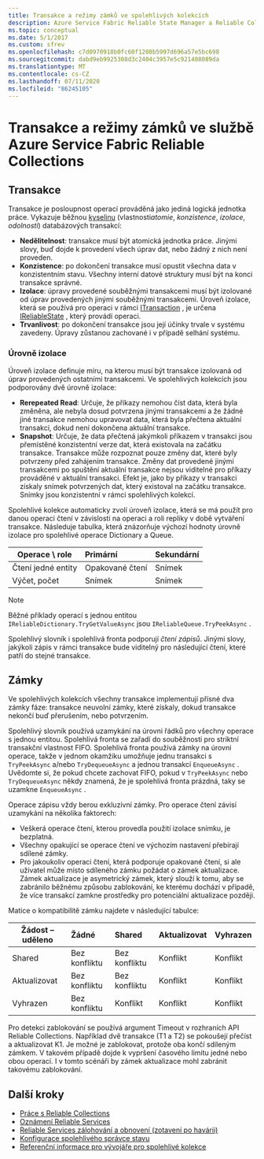 ```yaml
---
title: Transakce a režimy zámků ve spolehlivých kolekcích
description: Azure Service Fabric Reliable State Manager a Reliable Collections – transakce a uzamykání.
ms.topic: conceptual
ms.date: 5/1/2017
ms.custom: sfrev
ms.openlocfilehash: c7d0970918b0fc60f1208b5997d696a57e5bc698
ms.sourcegitcommit: dabd9eb9925308d3c2404c3957e5c921408089da
ms.translationtype: MT
ms.contentlocale: cs-CZ
ms.lasthandoff: 07/11/2020
ms.locfileid: "86245105"
---
```

# <a name="transactions-and-lock-modes-in-azure-service-fabric-reliable-collections"></a>Transakce a režimy zámků ve službě Azure Service Fabric Reliable Collections

## <a name="transaction"></a>Transakce

Transakce je posloupnost operací prováděná jako jediná logická jednotka práce. Vykazuje běžnou [kyselinu](https://en.wikipedia.org/wiki/ACID) (vlastnosti*atomie*, *konzistence*, *izolace*, *odolnosti*) databázových transakcí:

* **Nedělitelnost**: transakce musí být atomická jednotka práce. Jinými slovy, buď dojde k provedení všech úprav dat, nebo žádný z nich není proveden.
* **Konzistence**: po dokončení transakce musí opustit všechna data v konzistentním stavu. Všechny interní datové struktury musí být na konci transakce správné.
* **Izolace**: úpravy provedené souběžnými transakcemi musí být izolované od úprav provedených jinými souběžnými transakcemi. Úroveň izolace, která se používá pro operaci v rámci [ITransaction](/dotnet/api/microsoft.servicefabric.data.itransaction?view=azure-dotnet) , je určena [IReliableState](/dotnet/api/microsoft.servicefabric.data.ireliablestate?view=azure-dotnet) , který provádí operaci.
* **Trvanlivost**: po dokončení transakce jsou její účinky trvale v systému zavedeny. Úpravy zůstanou zachované i v případě selhání systému.

### <a name="isolation-levels"></a>Úrovně izolace

Úroveň izolace definuje míru, na kterou musí být transakce izolovaná od úprav provedených ostatními transakcemi.
Ve spolehlivých kolekcích jsou podporovány dvě úrovně izolace:

* **Rerepeated Read**: Určuje, že příkazy nemohou číst data, která byla změněna, ale nebyla dosud potvrzena jinými transakcemi a že žádné jiné transakce nemohou upravovat data, která byla přečtena aktuální transakcí, dokud není dokončena aktuální transakce.
* **Snapshot**: Určuje, že data přečtená jakýmkoli příkazem v transakci jsou přemístěné konzistentní verze dat, která existovala na začátku transakce.
  Transakce může rozpoznat pouze změny dat, které byly potvrzeny před zahájením transakce.
  Změny dat provedené jinými transakcemi po spuštění aktuální transakce nejsou viditelné pro příkazy prováděné v aktuální transakci.
  Efekt je, jako by příkazy v transakci získaly snímek potvrzených dat, který existoval na začátku transakce.
  Snímky jsou konzistentní v rámci spolehlivých kolekcí.

Spolehlivé kolekce automaticky zvolí úroveň izolace, která se má použít pro danou operaci čtení v závislosti na operaci a roli repliky v době vytváření transakce.
Následuje tabulka, která znázorňuje výchozí hodnoty úrovně izolace pro spolehlivé operace Dictionary a Queue.

| Operace \ role | Primární | Sekundární |
| --- |:--- |:--- |
| Čtení jedné entity |Opakované čtení |Snímek |
| Výčet, počet |Snímek |Snímek |

> [!NOTE]
> Běžné příklady operací s jednou entitou `IReliableDictionary.TryGetValueAsync` jsou `IReliableQueue.TryPeekAsync` .
> 

Spolehlivý slovník i spolehlivá fronta podporují *čtení zápisů*.
Jinými slovy, jakýkoli zápis v rámci transakce bude viditelný pro následující čtení, které patří do stejné transakce.

## <a name="locks"></a>Zámky

Ve spolehlivých kolekcích všechny transakce implementují přísné dva zámky fáze: transakce neuvolní zámky, které získaly, dokud transakce nekončí buď přerušením, nebo potvrzením.

Spolehlivý slovník používá uzamykání na úrovni řádků pro všechny operace s jednou entitou.
Spolehlivá fronta se zařadí do souběžnosti pro striktní transakční vlastnost FIFO.
Spolehlivá fronta používá zámky na úrovni operace, takže v jednom okamžiku umožňuje jednu transakci s `TryPeekAsync` a/nebo `TryDequeueAsync` a jednou transakcí `EnqueueAsync` .
Uvědomte si, že pokud chcete zachovat FIFO, pokud v `TryPeekAsync` nebo `TryDequeueAsync` někdy znamená, že je spolehlivá fronta prázdná, taky se uzamkne `EnqueueAsync` .

Operace zápisu vždy berou exkluzivní zámky.
Pro operace čtení závisí uzamykání na několika faktorech:

- Veškerá operace čtení, kterou provedla použití izolace snímku, je bezplatná.
- Všechny opakující se operace čtení ve výchozím nastavení přebírají sdílené zámky.
- Pro jakoukoliv operaci čtení, která podporuje opakované čtení, si ale uživatel může místo sdíleného zámku požádat o zámek aktualizace.
Zámek aktualizace je asymetrický zámek, který slouží k tomu, aby se zabránilo běžnému způsobu zablokování, ke kterému dochází v případě, že více transakcí zamkne prostředky pro potenciální aktualizace později.

Matice o kompatibilitě zámku najdete v následující tabulce:

| Žádost – uděleno | Žádné | Shared | Aktualizovat | Vyhrazen |
| --- |:--- |:--- |:--- |:--- |
| Shared |Bez konfliktu |Bez konfliktu |Konflikt |Konflikt |
| Aktualizovat |Bez konfliktu |Bez konfliktu |Konflikt |Konflikt |
| Vyhrazen |Bez konfliktu |Konflikt |Konflikt |Konflikt |

Pro detekci zablokování se používá argument Timeout v rozhraních API Reliable Collections.
Například dvě transakce (T1 a T2) se pokoušejí přečíst a aktualizovat K1.
Je možné je zablokovat, protože oba končí sdíleným zámkem.
V takovém případě dojde k vypršení časového limitu jedné nebo obou operací. I v tomto scénáři by zámek aktualizace mohl zabránit takovému zablokování.

## <a name="next-steps"></a>Další kroky

* [Práce s Reliable Collections](service-fabric-work-with-reliable-collections.md)
* [Oznámení Reliable Services](service-fabric-reliable-services-notifications.md)
* [Reliable Services zálohování a obnovení (zotavení po havárii)](service-fabric-reliable-services-backup-restore.md)
* [Konfigurace spolehlivého správce stavu](service-fabric-reliable-services-configuration.md)
* [Referenční informace pro vývojáře pro spolehlivé kolekce](/dotnet/api/microsoft.servicefabric.data.collections?view=azure-dotnet#microsoft_servicefabric_data_collections)
